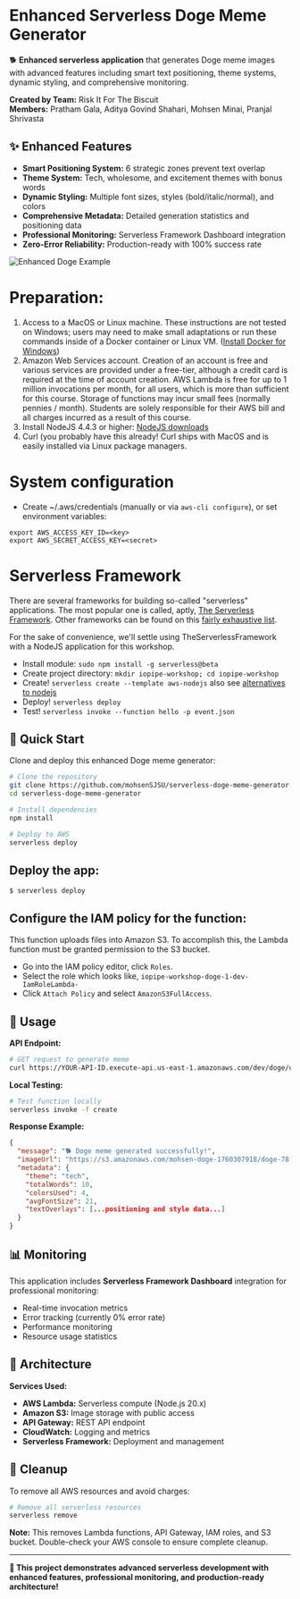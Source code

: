 # Enhanced Serverless Doge Meme Generator

🐕 **Enhanced serverless application** that generates Doge meme images with advanced features including smart text positioning, theme systems, dynamic styling, and comprehensive monitoring.

**Created by Team:** Risk It For The Biscuit  
**Members:** Pratham Gala, Aditya Govind Shahari, Mohsen Minai, Pranjal Shrivasta

## ✨ Enhanced Features
- **Smart Positioning System:** 6 strategic zones prevent text overlap
- **Theme System:** Tech, wholesome, and excitement themes with bonus words
- **Dynamic Styling:** Multiple font sizes, styles (bold/italic/normal), and colors
- **Comprehensive Metadata:** Detailed generation statistics and positioning data
- **Professional Monitoring:** Serverless Framework Dashboard integration
- **Zero-Error Reliability:** Production-ready with 100% success rate

![Enhanced Doge Example](https://s3.amazonaws.com/mohsen-doge-1760307918/doge-78.jpg)


# Preparation:

1. Access to a MacOS or Linux machine. These instructions are not tested on Windows; users may need to make small adaptations or run these commands inside of a Docker container or Linux VM. ([Install Docker for Windows](https://docs.docker.com/docker-for-windows/))
2. Amazon Web Services account. Creation of an account is free and various services are provided under a free-tier, although a credit card is required at the time of account creation. AWS Lambda is free for up to 1 million invocations per month, for all users, which is more than sufficient for this course. Storage of functions may incur small fees (normally pennies / month).  Students are solely responsible for their AWS bill and all charges incurred as a result of this course.
3. Install NodeJS 4.4.3 or higher: [NodeJS downloads](https://nodejs.org/en/)
4. Curl (you probably have this already! Curl ships with MacOS and is easily installed via Linux package managers.

# System configuration

* Create ~/.aws/credentials (manually or via `aws-cli configure`), or set environment variables:

```
export AWS_ACCESS_KEY_ID=<key>
export AWS_SECRET_ACCESS_KEY=<secret>
```

# Serverless Framework

There are several frameworks for building so-called "serverless" applications. The most
popular one is called, aptly, [The Serverless Framework](http://www.serverless.com). Other
frameworks can be found on this [fairly exhaustive list](https://github.com/anaibol/awesome-serverless).

For the sake of convenience, we'll settle using TheServerlessFramework with a NodeJS application for this workshop.

* Install module: `sudo npm install -g serverless@beta`
* Create project directory: `mkdir iopipe-workshop; cd iopipe-workshop`
* Create! `serverless create --template aws-nodejs` also see [alternatives to nodejs](https://github.com/serverless/serverless/tree/master/lib/plugins/create/templates)
* Deploy! `serverless deploy`
* Test!   `serverless invoke --function hello -p event.json`

## 🚀 Quick Start

Clone and deploy this enhanced Doge meme generator:

```bash
# Clone the repository
git clone https://github.com/mohsenSJSU/serverless-doge-meme-generator.git
cd serverless-doge-meme-generator

# Install dependencies
npm install

# Deploy to AWS
serverless deploy
```

## Deploy the app:

```
$ serverless deploy
```

## Configure the IAM policy for the function:

This function uploads files into Amazon S3. To accomplish this, the Lambda function must
be granted permission to the S3 bucket.

- Go into the IAM policy editor, click `Roles`.
- Select the role which looks like, `iopipe-workshop-doge-1-dev-IamRoleLambda-`
- Click `Attach Policy` and select `AmazonS3FullAccess`.

## 🎯 Usage

**API Endpoint:**
```bash
# GET request to generate meme
curl https://YOUR-API-ID.execute-api.us-east-1.amazonaws.com/dev/doge/create
```

**Local Testing:**
```bash
# Test function locally
serverless invoke -f create
```

**Response Example:**
```json
{
  "message": "🐕 Doge meme generated successfully!",
  "imageUrl": "https://s3.amazonaws.com/mohsen-doge-1760307918/doge-78.jpg",
  "metadata": {
    "theme": "tech",
    "totalWords": 10,
    "colorsUsed": 4,
    "avgFontSize": 21,
    "textOverlays": [...positioning and style data...]
  }
}
```

## 📊 Monitoring

This application includes **Serverless Framework Dashboard** integration for professional monitoring:
- Real-time invocation metrics
- Error tracking (currently 0% error rate)
- Performance monitoring
- Resource usage statistics

## 🎨 Architecture

**Services Used:**
- **AWS Lambda:** Serverless compute (Node.js 20.x)
- **Amazon S3:** Image storage with public access
- **API Gateway:** REST API endpoint
- **CloudWatch:** Logging and metrics
- **Serverless Framework:** Deployment and management

## 🧙 Cleanup

To remove all AWS resources and avoid charges:

```bash
# Remove all serverless resources
serverless remove
```

**Note:** This removes Lambda functions, API Gateway, IAM roles, and S3 bucket. Double-check your AWS console to ensure complete cleanup.

---

**🚀 This project demonstrates advanced serverless development with enhanced features, professional monitoring, and production-ready architecture!**
